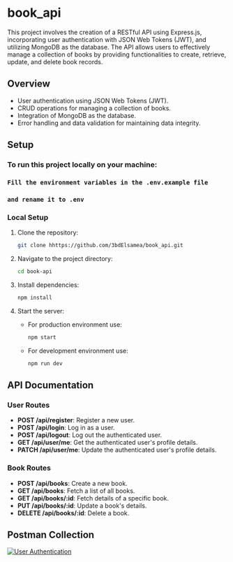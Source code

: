 # book_api

This project involves the creation of a RESTful API using Express.js, incorporating user authentication with JSON Web
Tokens (JWT), and utilizing MongoDB as the database. The API allows users to effectively manage a collection of books by
providing functionalities to create, retrieve, update, and delete book records.

## Overview

- User authentication using JSON Web Tokens (JWT).
- CRUD operations for managing a collection of books.
- Integration of MongoDB as the database.
- Error handling and data validation for maintaining data integrity.

## Setup

### To run this project locally on your machine:

### ```Fill the environment variables in the .env.example file```

### ```and rename it to .env ```

### Local Setup

1. Clone the repository:
   ```sh
   git clone hhttps://github.com/3bdElsamea/book_api.git
   ```

2. Navigate to the project directory:
   ```sh
   cd book-api
   ```

3. Install dependencies:
   ```sh
   npm install
   ```
4. Start the server:
    - For production environment use:
      ```sh
      npm start
      ```
    - For development environment use:
      ```sh
      npm run dev
      ```

## API Documentation

### User Routes

- **POST /api/register**: Register a new user.
- **POST /api/login**: Log in as a user.
- **POST /api/logout**: Log out the authenticated user.
- **GET /api/user/me**: Get the authenticated user's profile details.
- **PATCH /api/user/me**: Update the authenticated user's profile details.

### Book Routes

- **POST /api/books**: Create a new book.
- **GET /api/books**: Fetch a list of all books.
- **GET /api/books/:id**: Fetch details of a specific book.
- **PUT /api/books/:id**: Update a book's details.
- **DELETE /api/books/:id**: Delete a book.

## Postman Collection

[![User Authentication](https://run.pstmn.io/button.svg)](https://documenter.getpostman.com/view/25931255/2s9Y5YQhHp)



